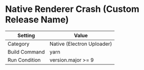 # Native Renderer Crash (Custom Release Name)

| Setting | Value |
| --- | --- |
| Category | Native (Electron Uploader) |
| Build Command | yarn |
| Run Condition | version.major >= 9 |
